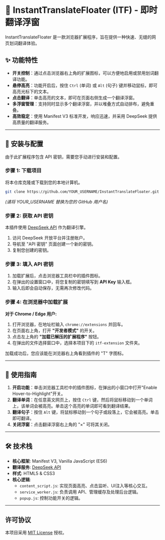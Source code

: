 # 🎈 InstantTranslateFloater (ITF) - 即时翻译浮窗

InstantTranslateFloater 是一款浏览器扩展程序，旨在提供一种快速、无缝的网页划词翻译体验。

## ✨ 功能特性

- **开关控制**：通过点击浏览器右上角的扩展图标，可以方便地启用或禁用划词翻译功能。
- **悬停高亮**：功能开启后，按住 `Ctrl` (单词) 或 `Alt` (句子) 键并移动鼠标，即可高亮光标下的文本。
- **点击翻译**：单击高亮的文本，即可在页面右侧生成一个翻译浮窗。
- **多浮窗管理**：支持同时显示多个翻译浮窗，并以堆叠方式自动排布，避免重叠。
- **高效稳定**：使用 Manifest V3 标准开发，响应迅速，并采用 DeepSeek 提供高质量的翻译服务。

---

## 🚀 安装与配置

由于此扩展程序包含 API 密钥，需要您手动进行安装和配置。

### 步骤 1: 下载项目

将本仓库克隆或下载到您的本地计算机。

```bash
git clone https://github.com/YOUR_USERNAME/InstantTranslateFloater.git
```
*(请将 YOUR_USERNAME 替换为您的 GitHub 用户名)*

### 步骤 2: 获取 API 密钥

本插件使用 [DeepSeek API](https://platform.deepseek.com/) 作为翻译引擎。
1.  访问 DeepSeek 开放平台并注册账户。
2.  导航至 "API 密钥" 页面创建一个新的密钥。
3.  复制您创建的密钥。

### 步骤 3: 填入 API 密钥

1.  加载扩展后，点击浏览器工具栏中的插件图标。
2.  在弹出的设置窗口中，将您复制的密钥填写到 **API Key** 输入框。
3.  输入后即会自动保存，无需再次修改代码。

### 步骤 4: 在浏览器中加载扩展

**对于 Chrome / Edge 用户:**

1.  打开浏览器，在地址栏输入 `chrome://extensions` 并回车。
2.  在页面右上角，打开 **"开发者模式"** 的开关。
3.  点击左上角的 **"加载已解压的扩展程序"** 按钮。
4.  在弹出的文件选择窗口中，选择本项目下的 `itf-extension` 文件夹。

加载成功后，您应该能在浏览器右上角看到插件的 "T" 字图标。

---

## 📖 使用指南

1.  **开启功能**：单击浏览器工具栏中的插件图标，在弹出的小窗口中打开"Enable Hover-to-Highlight"开关。
2.  **翻译单词**：在任意英文网页上，按住 `Ctrl` 键，然后将鼠标移动到一个单词上，该单词会被高亮。单击这个高亮的单词即可看到翻译结果。
3.  **翻译句子**：按住 `Alt` 键，将鼠标移动到一个句子或段落上，它会被高亮。单击即可翻译。
4.  **关闭浮窗**：点击翻译浮窗右上角的 "×" 可将其关闭。

---

## 🛠️ 技术栈

- **核心框架**: Manifest V3, Vanilla JavaScript (ES6)
- **翻译服务**: [DeepSeek API](https://platform.deepseek.com/)
- **样式**: HTML5 & CSS3
- **核心逻辑**:
  - `content_script.js`: 实现页面高亮、点击监听、UI注入等核心交互。
  - `service_worker.js`: 负责调用 API、管理缓存及处理后台逻辑。
  - `popup.js`: 控制功能开关的逻辑。

---

## 许可协议

本项目采用 [MIT License](./LICENSE) 授权。 